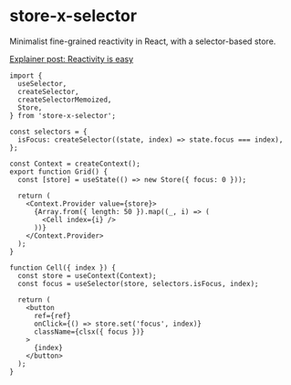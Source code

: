 # store-x-selector

Minimalist fine-grained reactivity in React, with a selector-based store.

[Explainer post: Reactivity is easy](https://romgrk.com/posts/reactivity-is-easy/)

```tsx
import {
  useSelector,
  createSelector,
  createSelectorMemoized,
  Store,
} from 'store-x-selector';

const selectors = {
  isFocus: createSelector((state, index) => state.focus === index),
};

const Context = createContext();
export function Grid() {
  const [store] = useState(() => new Store({ focus: 0 }));

  return (
    <Context.Provider value={store}>
      {Array.from({ length: 50 }).map((_, i) => (
        <Cell index={i} />
      ))}
    </Context.Provider>
  );
}

function Cell({ index }) {
  const store = useContext(Context);
  const focus = useSelector(store, selectors.isFocus, index);

  return (
    <button
      ref={ref}
      onClick={() => store.set('focus', index)}
      className={clsx({ focus })}
    >
      {index}
    </button>
  );
}
```
